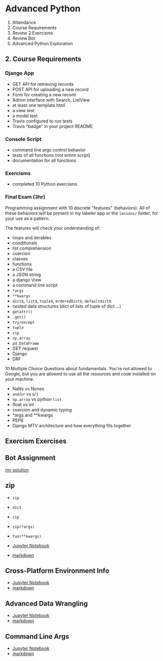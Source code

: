 # Advanced Python

1. Attendance
2. Course Requirements
3. Review 2 Exercisms
4. Review Bot
5. Advanced Python Exploration

## 2. Course Requirements

### Django App

- GET API for retrieving records
- POST API for uploading a new record
- Form for creating a new record
- Admin interface with Search, ListView
- at least one template.html
- a view test
- a model test
- Travis configured to run tests
- Travis "badge" in your project README

### Console Script

- command line args control behavior
- tests of all functions (not entire script)
- documentation for all functions

### Exercisms

- completed 10 Python exercisms

### Final Exam (3hr)

Programming assignment with 10 discrete "features" (behaviors).
All of these behaviors will be present in my labeler app or the `lessons/` folder, for your use as a pattern.

The features will check your understanding of:

- loops and iterables
- conditionals
- list comprehension
- coercion
- classes
- functions
- a CSV file
- a JSON string
- a django View
- a command line script
- `*args`
- `**kwargs`
- `dict`s, `list`s, `tuple`s, `OrderedDict`s, `defaultdict`s
- nested data structures (dict of lists of tuple of dict ...)
- `getattr()`
- `.get()`
- `try/except` 
- `tuple`
- `zip`
- `np.array`
- `pd.DataFrame`
- GET request
- Django
- DRF

10 Multiple Choice Questions about fundamentals.
You're not allowed to Google, but you are allowed to use all the resources and code installed on your machine.

- NaNs vs Nones
- `and`/`or` vs `&`/`|`
- `np.array` vs python `list`
- float vs int
- coercion and dynamic typing
- *args and **kwargs
- PEP8
- Django MTV architecture and how everything fits together

## Exercism Exercises


## Bot Assignment

[my solution](https://github.com/totalgood/civicu_app/blob/master/labeler_site/bot.py)

## zip

- `zip`
- `dict`
- `zip`
- `zip(*args)`
- `fun(**kwargs)`

- [Jupyter Notebook](dict-zip-star.ipynb)
- [markdown](dict-zip-star.md)

## Cross-Platform Environment Info

- [Jupyter Notebook](Cross-Platform-Environment-Info.ipynb)
- [markdown](Cross-Platform-Environment-Info.md)

## Advanced Data Wrangling


- [Jupyter Notebook](Advanced-Data-Wrangling.ipynb)
- [markdown](Advanced-Data-Wrangling.md)


## Command Line Args


- [Jupyter Notebook](python-scripts.ipynb)
- [markdown](python-scripts.md)

